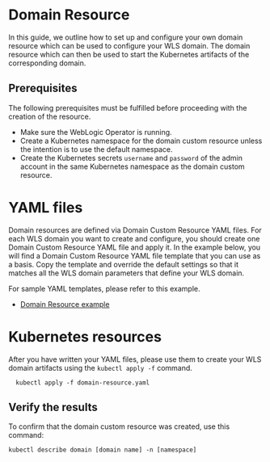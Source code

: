 
# Domain Resource

In this guide, we outline how to set up and configure your own domain resource which can be used to configure your WLS domain. The domain resource which can then be used to start the Kubernetes artifacts of the corresponding domain. 

## Prerequisites

The following prerequisites must be fulfilled before proceeding with the creation of the resource.
* Make sure the WebLogic Operator is running.
* Create a Kubernetes namespace for the domain custom resource unless the intention is to use the default namespace.
* Create the Kubernetes secrets `username` and `password` of the admin account in the same Kubernetes namespace as the domain custom resource.

# YAML files

Domain resources are defined via Domain Custom Resource YAML files. For each WLS domain you want to create and configure, you should create one Domain Custom Resource YAML file and apply it. In the example below, you will find a Domain Custom Resource YAML file template that you can use as a basis. Copy the template and override the default settings so that it matches all the WLS domain parameters that define your WLS domain.

For sample YAML templates, please refer to this example.
* [Domain Resource example](../kubernetes/samples/scripts/create-weblogic-domain/domain-home-on-pv/README.md)

# Kubernetes resources

After you have written your YAML files, please use them to create your WLS domain artifacts using the `kubectl apply -f` command.

```
  kubectl apply -f domain-resource.yaml

```

## Verify the results

To confirm that the domain custom resource was created, use this command:

```
kubectl describe domain [domain name] -n [namespace]
```
